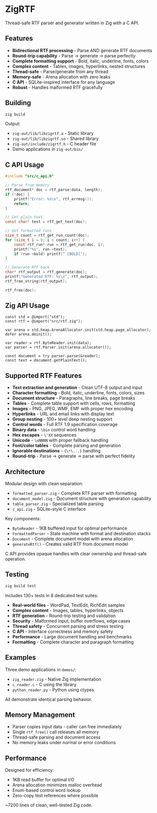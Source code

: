 # ZigRTF

Thread-safe RTF parser and generator written in Zig with a C API.

## Features

- **Bidirectional RTF processing** - Parse AND generate RTF documents
- **Round-trip capability** - Parse → generate → parse perfectly
- **Complete formatting support** - Bold, italic, underline, fonts, colors
- **Complex content** - Tables, images, hyperlinks, nested structures
- **Thread-safe** - Parse/generate from any thread
- **Memory-safe** - Arena allocation with zero leaks
- **C API** - SQLite-inspired interface for any language
- **Robust** - Handles malformed RTF gracefully

## Building

```sh
zig build
```

Output:
- `zig-out/lib/libzigrtf.a` - Static library
- `zig-out/lib/libzigrtf.so` - Shared library  
- `zig-out/include/zigrtf.h` - C header file
- Demo applications in `zig-out/bin/`

## C API Usage

```c
#include "src/c_api.h"

// Parse from memory
rtf_document* doc = rtf_parse(data, length);
if (!doc) {
    printf("Error: %s\n", rtf_errmsg());
    return;
}

// Get plain text
const char* text = rtf_get_text(doc);

// Get formatted runs
size_t count = rtf_get_run_count(doc);
for (size_t i = 0; i < count; i++) {
    const rtf_run* run = rtf_get_run(doc, i);
    printf("%s", run->text);
    if (run->bold) printf(" [BOLD]");
}

// Generate RTF back
char* rtf_output = rtf_generate(doc);
printf("Generated RTF: %s\n", rtf_output);
rtf_free_string(rtf_output);

rtf_free(doc);
```

## Zig API Usage

```zig
const std = @import("std");
const rtf = @import("src/rtf.zig");

var arena = std.heap.ArenaAllocator.init(std.heap.page_allocator);
defer arena.deinit();

var reader = rtf.ByteReader.init(data);
var parser = rtf.Parser.init(arena.allocator());

const document = try parser.parse(&reader);
const text = document.getPlainText();
```

## Supported RTF Features

- **Text extraction and generation** - Clean UTF-8 output and input
- **Character formatting** - Bold, italic, underline, fonts, colors, sizes
- **Document structure** - Paragraphs, line breaks, page breaks
- **Tables** - Complete table support with cells, rows, formatting
- **Images** - PNG, JPEG, WMF, EMF with proper hex encoding
- **Hyperlinks** - URL and email links with display text
- **Group nesting** - 100+ level deep nesting support
- **Control words** - Full RTF 1.9 specification coverage
- **Binary data** - `\bin` control word handling
- **Hex escapes** - `\'XX` sequences
- **Unicode** - `\uNNNN` with proper fallback handling
- **Font/color tables** - Complete parsing and generation
- **Ignorable destinations** - `{\*\...}` handling
- **Round-trip** - Parse → generate → parse with perfect fidelity

## Architecture

Modular design with clean separation:
- `formatted_parser.zig` - Complete RTF parser with formatting
- `document_model.zig` - Document structure with generation capability
- `table_parser.zig` - Specialized table parsing
- `c_api.zig` - SQLite-style C interface

Key components:
- `ByteReader` - 1KB buffered input for optimal performance
- `FormattedParser` - State machine with format and destination stacks
- `Document` - Complete document model with arena allocation
- `generateRtf()` - Creates valid RTF from document model

C API provides opaque handles with clear ownership and thread-safe operation.

## Testing

```sh
zig build test
```

Includes 130+ tests in 8 dedicated test suites:
- **Real-world files** - WordPad, TextEdit, RichEdit samples
- **Complex content** - Images, tables, hyperlinks, objects
- **RTF generation** - Round-trip testing and validation
- **Security** - Malformed input, buffer overflows, edge cases
- **Thread safety** - Concurrent parsing and stress testing
- **C API** - Interface correctness and memory safety
- **Performance** - Large document handling and benchmarks
- **Formatting** - Complete character and paragraph formatting

## Examples

Three demo applications in `demos/`:
- `zig_reader.zig` - Native Zig implementation
- `c_reader.c` - C using the library
- `python_reader.py` - Python using ctypes

All demonstrate identical parsing behavior.

## Memory Management

- Parser copies input data - caller can free immediately
- Single `rtf_free()` call releases all memory
- Thread-safe parsing and document access
- No memory leaks under normal or error conditions

## Performance

Designed for efficiency:
- 1KB read buffer for optimal I/O
- Arena allocation minimizes malloc overhead
- Enum-based control word lookup
- Zero-copy text references where possible

~7200 lines of clean, well-tested Zig code.